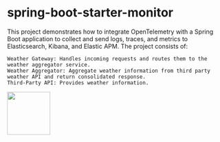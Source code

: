 # spring-boot-starter-monitor

This project demonstrates how to integrate OpenTelemetry with a Spring Boot application to collect and send logs, traces, and metrics to Elasticsearch, Kibana, and Elastic APM. The project consists of:

    Weather Gateway: Handles incoming requests and routes them to the weather aggregator service.
    Weather Aggregator: Aggregate weather information from third party weather API and return consolidated response.
    Third-Party API: Provides weather information.
    
<a href="https://github.com/sats17/spring-boot-microservice-starter-monitor">
<img align="left" height="100px" src="https://github.com/sats17/spring-boot-microservice-starter-monitor/blob/main/files/app-info.png">
</a>
